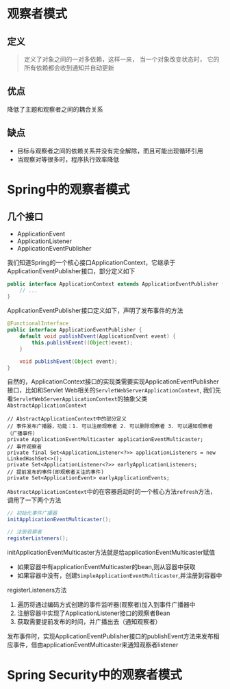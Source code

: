 # 观察者模式
## 定义
> 定义了对象之间的一对多依赖，这样一来， 当一个对象改变状态时， 它的所有依赖都会收到通知并自动更新

## 优点
降低了主题和观察者之间的耦合关系

## 缺点
* 目标与观察者之间的依赖关系并没有完全解除，而且可能出现循环引用
* 当观察对等很多时，程序执行效率降低

# Spring中的观察者模式
## 几个接口
* ApplicationEvent
* ApplicationListener
* ApplicationEventPublisher

我们知道Spring的一个核心接口ApplicationContext，它继承于ApplicationEventPublisher接口，部分定义如下
```java
public interface ApplicationContext extends ApplicationEventPublisher {
    // ...
}
```
ApplicationEventPublisher接口定义如下，声明了发布事件的方法
```java
@FunctionalInterface
public interface ApplicationEventPublisher {
    default void publishEvent(ApplicationEvent event) {
        this.publishEvent((Object)event);
    }

    void publishEvent(Object event);
}
```
自然的，ApplicationContext接口的实现类需要实现ApplicationEventPublisher接口，比如和Servlet Web相关的`ServletWebServerApplicationContext`, 我们先看`ServletWebServerApplicationContext`的抽象父类`AbstractApplicationContext`

```
// AbstractApplicationContext中的部分定义
// 事件发布广播器，功能：1. 可以注册观察者 2. 可以删除观察者 3. 可以通知观察者（广播事件）
private ApplicationEventMulticaster applicationEventMulticaster;
// 事件观察者
private final Set<ApplicationListener<?>> applicationListeners = new LinkedHashSet<>();
private Set<ApplicationListener<?>> earlyApplicationListeners;
// 提前发布的事件(即观察者关注的事件)
private Set<ApplicationEvent> earlyApplicationEvents;
```

`AbstractApplicationContext`中的在容器启动时的一个核心方法`refresh`方法， 调用了一下两个方法
```java
// 初始化事件广播器
initApplicationEventMulticaster();

// 注册观察者
registerListeners();
```

initApplicationEventMulticaster方法就是给applicationEventMulticaster赋值
* 如果容器中有applicationEventMulticaster的bean,则从容器中获取
* 如果容器中没有，创建`SimpleApplicationEventMulticaster`,并注册到容器中

registerListeners方法
1. 遍历将通过编码方式创建的事件监听器(观察者)加入到事件广播器中
2. 注册容器中实现了ApplicationListener接口的观察者Bean
3. 获取需要提前发布的时间，并广播出去（通知观察者）

发布事件时，实现ApplicationEventPublisher接口的publishEvent方法来发布相应事件，借由applicationEventMulticaster来通知观察者listener

# Spring Security中的观察者模式

